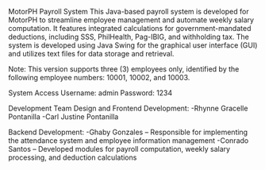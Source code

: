 MotorPH Payroll System
This Java-based payroll system is developed for MotorPH to streamline employee management and automate weekly salary computation. It features integrated calculations for government-mandated deductions, including SSS, PhilHealth, Pag-IBIG, and withholding tax. The system is developed using Java Swing for the graphical user interface (GUI) and utilizes text files for data storage and retrieval.

Note: This version supports three (3) employees only, identified by the following employee numbers: 10001, 10002, and 10003.

System Access
Username: admin
Password: 1234

Development Team
Design and Frontend Development:
-Rhynne Gracelle Pontanilla
-Carl Justine Pontanilla

Backend Development:
-Ghaby Gonzales – Responsible for implementing the attendance system and employee information management
-Conrado Santos – Developed modules for payroll computation, weekly salary processing, and deduction calculations



